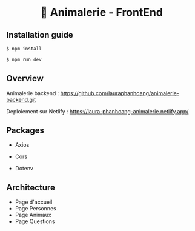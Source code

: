 <h1 align="center"> 🐾 Animalerie - FrontEnd</h1>

## Installation guide

```bash
$ npm install
```

```bash
$ npm run dev
```

## Overview

Animalerie backend : https://github.com/lauraphanhoang/animalerie-backend.git

Deploiement sur Netlify : https://laura-phanhoang-animalerie.netlify.app/

## Packages

- Axios

- Cors

- Dotenv

## Architecture

- Page d'accueil
- Page Personnes
- Page Animaux
- Page Questions
